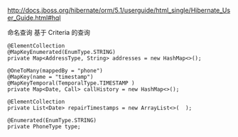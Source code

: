 http://docs.jboss.org/hibernate/orm/5.1/userguide/html_single/Hibernate_User_Guide.html#hql

命名查询
基于 Criteria 的查询

```
@ElementCollection
@MapKeyEnumerated(EnumType.STRING)
private Map<AddressType, String> addresses = new HashMap<>();

@OneToMany(mappedBy = "phone")
@MapKey(name = "timestamp")
@MapKeyTemporal(TemporalType.TIMESTAMP )
private Map<Date, Call> callHistory = new HashMap<>();

@ElementCollection
private List<Date> repairTimestamps = new ArrayList<>(  );

@Enumerated(EnumType.STRING)
private PhoneType type;

```

